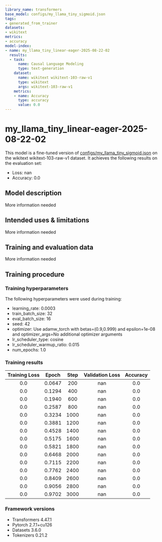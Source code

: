 ```yaml
---
library_name: transformers
base_model: configs/my_llama_tiny_sigmoid.json
tags:
- generated_from_trainer
datasets:
- wikitext
metrics:
- accuracy
model-index:
- name: my_llama_tiny_linear-eager-2025-08-22-02
  results:
  - task:
      name: Causal Language Modeling
      type: text-generation
    dataset:
      name: wikitext wikitext-103-raw-v1
      type: wikitext
      args: wikitext-103-raw-v1
    metrics:
    - name: Accuracy
      type: accuracy
      value: 0.0
---
```


<!-- This model card has been generated automatically according to the information the Trainer had access to. You
should probably proofread and complete it, then remove this comment. -->

# my_llama_tiny_linear-eager-2025-08-22-02

This model is a fine-tuned version of [configs/my_llama_tiny_sigmoid.json](https://huggingface.co/configs/my_llama_tiny_sigmoid.json) on the wikitext wikitext-103-raw-v1 dataset.
It achieves the following results on the evaluation set:
- Loss: nan
- Accuracy: 0.0

## Model description

More information needed

## Intended uses & limitations

More information needed

## Training and evaluation data

More information needed

## Training procedure

### Training hyperparameters

The following hyperparameters were used during training:
- learning_rate: 0.0003
- train_batch_size: 32
- eval_batch_size: 16
- seed: 42
- optimizer: Use adamw_torch with betas=(0.9,0.999) and epsilon=1e-08 and optimizer_args=No additional optimizer arguments
- lr_scheduler_type: cosine
- lr_scheduler_warmup_ratio: 0.015
- num_epochs: 1.0

### Training results

| Training Loss | Epoch  | Step | Validation Loss | Accuracy |
|:-------------:|:------:|:----:|:---------------:|:--------:|
| 0.0           | 0.0647 | 200  | nan             | 0.0      |
| 0.0           | 0.1294 | 400  | nan             | 0.0      |
| 0.0           | 0.1940 | 600  | nan             | 0.0      |
| 0.0           | 0.2587 | 800  | nan             | 0.0      |
| 0.0           | 0.3234 | 1000 | nan             | 0.0      |
| 0.0           | 0.3881 | 1200 | nan             | 0.0      |
| 0.0           | 0.4528 | 1400 | nan             | 0.0      |
| 0.0           | 0.5175 | 1600 | nan             | 0.0      |
| 0.0           | 0.5821 | 1800 | nan             | 0.0      |
| 0.0           | 0.6468 | 2000 | nan             | 0.0      |
| 0.0           | 0.7115 | 2200 | nan             | 0.0      |
| 0.0           | 0.7762 | 2400 | nan             | 0.0      |
| 0.0           | 0.8409 | 2600 | nan             | 0.0      |
| 0.0           | 0.9056 | 2800 | nan             | 0.0      |
| 0.0           | 0.9702 | 3000 | nan             | 0.0      |


### Framework versions

- Transformers 4.47.1
- Pytorch 2.7.1+cu126
- Datasets 3.6.0
- Tokenizers 0.21.2
